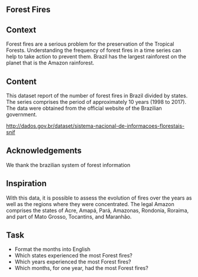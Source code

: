 Forest Fires
---

## Context

Forest fires are a serious problem for the preservation of the Tropical Forests. Understanding the frequency of forest fires in a time series can help to take action to prevent them.
Brazil has the largest rainforest on the planet that is the Amazon rainforest.

## Content

This dataset report of the number of forest fires in Brazil divided by states. The series comprises the period of approximately 10 years (1998 to 2017). The data were obtained from the official website of the Brazilian government.

http://dados.gov.br/dataset/sistema-nacional-de-informacoes-florestais-snif

## Acknowledgements

We thank the brazilian system of forest information

## Inspiration

With this data, it is possible to assess the evolution of fires over the years as well as the regions where they were concentrated.
The legal Amazon comprises the states of Acre, Amapá, Pará, Amazonas, Rondonia, Roraima, and part of Mato Grosso, Tocantins, and Maranhão.

## Task

- Format the months into English
- Which states experienced the most Forest fires?
- Which years experienced the most Forest fires?
- Which months, for one year, had the most Forest fires?